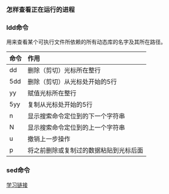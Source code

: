 ### 怎样查看正在运行的进程
### ldd命令
用来查看某个可执行文件所依赖的所有动态库的名字及其所在路径。

|命令|作用|
|:---    |:-------    |
|dd|删除（剪切）光标所在整行|
|5dd|删除（剪切）从光标处开始的5行|
|yy|赋值光标所在整行|
|5yy|复制从光标处开始的5行|
|n|显示搜索命令定位到的下一个字符串|
|N|显示搜索命令定位到的上一个字符串|
|u|撤销上一步操作|
|p|将之前删除或复制过的数据粘贴到光标后面|

### sed命令
[学习链接](https://www.cnblogs.com/mingerlcm/p/10988254.html)